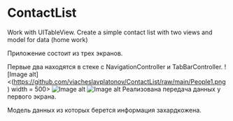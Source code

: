 # ContactList
Work with UITableView. Create a simple contact list with two views and model for data (home work)

Приложение состоит из трех экранов.

Первые два находятся в стеке с NavigationController и TabBarController.
![Image alt]<(https://github.com/viacheslavplatonov/ContactList/raw/main/People1.png) width = 500>
![Image alt](https://github.com/viacheslavplatonov/ContactList/raw/main/Details.png)
![Image alt](https://github.com/{username}/{repository}/raw/{branch}/{path}/image.png)
Реализована передача данных у первого экрана.

Модель данных из которых берется информация захардкожена.
